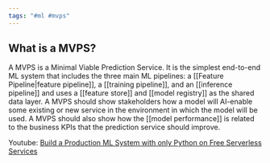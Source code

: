 ```yaml
---
tags: "#ml #mvps"
---
```

## What is a MVPS?
A MVPS is a Minimal Viable Prediction Service. It is the simplest end-to-end ML system that includes the three main ML pipelines: a [[Feature Pipeline|feature pipeline]], a [[training pipeline]], and an [[inference pipeline]] and uses a [[feature store]] and [[model registry]] as the shared data layer. A MVPS should show stakeholders how a model will AI-enable some existing or new service in the environment in which the model will be used. A MVPS should also show how the [[model performance]] is related to the business KPIs that the prediction service should improve.

Youtube: [Build a Production ML System with only Python on Free Serverless Services](https://www.youtube.com/watch?v=DdqKQUsiRzs)